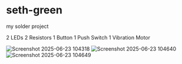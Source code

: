 # seth-green
my solder project 

2 LEDs
2 Resistors
1 Button
1 Push Switch
1 Vibration Motor


![Screenshot 2025-06-23 104318](https://github.com/user-attachments/assets/a211b6c9-4929-441e-9bbf-cffb2ec05e4c)
![Screenshot 2025-06-23 104640](https://github.com/user-attachments/assets/eb39947e-673a-46a3-ae7c-fa8c1e02a356)
![Screenshot 2025-06-23 104649](https://github.com/user-attachments/assets/0a77db29-5963-4bb3-89fd-793f46fdf262)
